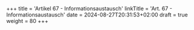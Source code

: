 +++
title = 'Artikel 67 - Informationsaustausch'
linkTitle = 'Art. 67 - Informationsaustausch'
date = 2024-08-27T20:31:53+02:00
draft = true
weight = 80
+++
